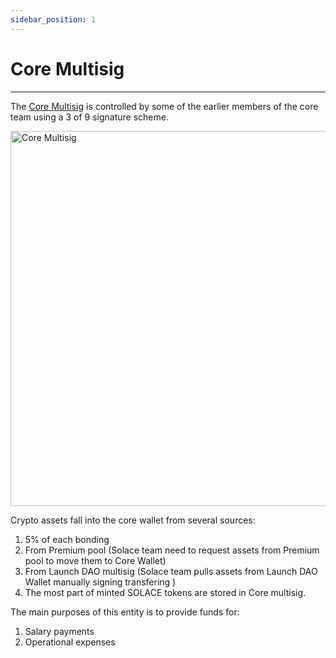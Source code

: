 ```yaml
---
sidebar_position: 1
---
```


# Core Multisig
---
The [Core Multisig](https://gnosis-safe.io/app/eth:0xc47911f768c6fE3a9fe076B95e93a33Ed45B7B34/balances) is controlled by some of the earlier members of the core team using a 3 of 9 signature scheme. 

<div style={{"display":"flex", "justify-content":"center", "align-items":"center", "justify-content":"center" }} >

<img src="/img/core-multisig.png" alt="Core Multisig" width="600px" />

</div>


Crypto assets fall into the core wallet from several sources:
1. 5% of each bonding
2. From Premium pool (Solace team need to request assets from Premium pool to move them to Core Wallet)
3. From Launch DAO multisig  (Solace team pulls assets from Launch DAO Wallet manually signing transfering )
4. The most part of minted SOLACE tokens are stored in Core multisig.

The main purposes of this entity is to provide funds for:
1. Salary payments
2. Operational expenses
